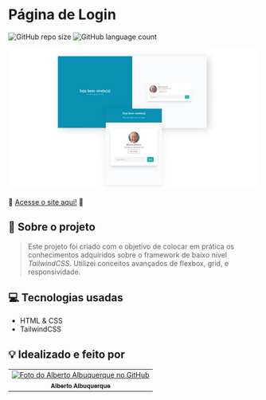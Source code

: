 # Página de Login

![GitHub repo size](https://img.shields.io/github/repo-size/allbertuu/pagina-login?style=for-the-badge)
![GitHub language count](https://img.shields.io/github/languages/count/allbertuu/pagina-login?style=for-the-badge)

<img src="./screenshots/banner.png" alt="Imagem de vizualização em diferentes dispositivos">  

🚀 [Acesse o site aqui!](https://allbertuu.github.io/pagina-login/) 🚀  

## 💬 Sobre o projeto
> Este projeto foi criado com o objetivo de colocar em prática os conhecimentos adquiridos sobre o framework de baixo nível _TailwindCSS_. Utilizei conceitos avançados de flexbox, grid, e responsividade.

## 💻 Tecnologias usadas
- HTML & CSS
- TailwindCSS

## 💡 Idealizado e feito por

<table>
  <tr>
    <td align="center">
      <a href="https://www.github.com/allbertuu">
        <img src="https://avatars.githubusercontent.com/u/89992304?v=4" width="100px;" alt="Foto do Alberto Albuquerque no GitHub"/><br>
        <sub>
          <b>Alberto Albuquerque</b>
        </sub>
      </a>
    </td>
  </tr>
</table>
